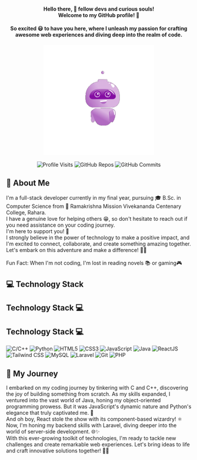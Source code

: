 <div align="center">
  <h1 style="font-size: inherit; margin-bottom: 0;">Hello there, 👋 fellow devs and curious souls!<br><span style="font-size: inherit;">Welcome to my GitHub profile! 🌟</span></h1>
</div>

<h4 align="center">So excited 😃 to have you here, where I unleash my passion for crafting awesome web experiences and diving deep into the realm of code.</h4>

<div align="center">
  <img src="./Hello.gif" alt="Hi" height="300">
</div>

<div align="center">
  <p align="center">
    <img src="https://komarev.com/ghpvc/?username=SayanDasDev" alt="Profile Visits">
    <img src="https://badges.pufler.dev/repos/SayanDasDev" alt="GitHub Repos">
    <img src="https://badges.pufler.dev/commits/monthly/SayanDasDev" alt="GitHub Commits">
  </p>
</div>

## 🚀 About Me
<p>
  I'm a full-stack developer currently in my final year, pursuing 🎓 B.Sc. in Computer Science from 🏫 Ramakrishna Mission Vivekananda Centenary College, Rahara.
<br>
  I have a genuine love for helping others 😁, so don't hesitate to reach out if you need assistance on your coding journey.<br> I'm here to support you! 🤝
<br>
  I strongly believe in the power of technology to make a positive impact, and I'm excited to connect, collaborate, and create something amazing together. Let's embark on this adventure and make a difference! 🌟🚀
<br><br>
  Fun Fact: When I'm not coding, I'm lost in reading novels 📚 or gaming🎮
</p>



## 💻 Technology Stack

## Technology Stack 💻

## Technology Stack 💻

![C/C++](https://img.shields.io/badge/C%2FC%2B%2B-%2300599C.svg?&style=for-the-badge&logo=c%2B%2B&logoColor=white) ![Python](https://img.shields.io/badge/Python-%2314354C.svg?&style=for-the-badge&logo=python&logoColor=white) ![HTML5](https://img.shields.io/badge/HTML5-%23E34F26.svg?&style=for-the-badge&logo=html5&logoColor=white) ![CSS3](https://img.shields.io/badge/CSS3-%231572B6.svg?&style=for-the-badge&logo=css3&logoColor=white) ![JavaScript](https://img.shields.io/badge/JavaScript-%23F7DF1E.svg?&style=for-the-badge&logo=javascript&logoColor=black) ![Java](https://img.shields.io/badge/Java-%23ED8B00.svg?&style=for-the-badge&logo=java&logoColor=white) ![ReactJS](https://img.shields.io/badge/React-%2361DAFB.svg?&style=for-the-badge&logo=react&logoColor=white) ![Tailwind CSS](https://img.shields.io/badge/Tailwind%20CSS-%2338B2AC.svg?&style=for-the-badge&logo=tailwind-css&logoColor=white) ![MySQL](https://img.shields.io/badge/MySQL-%2300f.svg?&style=for-the-badge&logo=mysql&logoColor=white) ![Laravel](https://img.shields.io/badge/Laravel-%23FF2D20.svg?&style=for-the-badge&logo=laravel&logoColor=white) ![Git](https://img.shields.io/badge/Git-%23F05032.svg?&style=for-the-badge&logo=git&logoColor=white) ![PHP](https://img.shields.io/badge/PHP-%23777BB4.svg?&style=for-the-badge&logo=php&logoColor=white)




## 💫 My Journey

<p>
I embarked on my coding journey by tinkering with C and C++, discovering the joy of building something from scratch. As my skills expanded, I ventured into the vast world of Java, honing my object-oriented programming prowess. But it was JavaScript's dynamic nature and Python's elegance that truly captivated me. 🚀
<br>
And oh boy, React stole the show with its component-based wizardry! ⚛️
<br>
Now, I'm honing my backend skills with Laravel, diving deeper into the world of server-side development. 🌐✨
<br>
With this ever-growing toolkit of technologies, I'm ready to tackle new challenges and create remarkable web experiences. Let's bring ideas to life and craft innovative solutions together! 💪🔥
</p>






  
  
